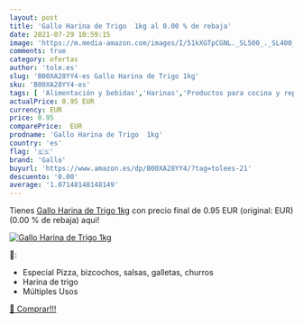 ```yaml
---
layout: post
title: 'Gallo Harina de Trigo  1kg al 0.00 % de rebaja'
date: 2021-07-29 10:59:15
image: 'https://m.media-amazon.com/images/I/51kXGTpCGNL._SL500_._SL400_.jpg'
comments: true
category: ofertas
author: 'tole.es'
slug: 'B00XA28YY4-es Gallo Harina de Trigo 1kg'
sku: 'B00XA28YY4-es'
tags: [ 'Alimentación y bebidas','Harinas','Productos para cocina y repostería','gallo','harina','trigo', ]
actualPrice: 0.95 EUR
currency: EUR
price: 0.95
comparePrice:  EUR
prodname: 'Gallo Harina de Trigo  1kg'
country: 'es'
flag: '🇪🇸'
brand: 'Gallo'
buyurl: 'https://www.amazon.es/dp/B00XA28YY4/?tag=tolees-21'
descuento: '0.00'
average: '1.07148148148149'
---
```


Tienes [Gallo Harina de Trigo  1kg](https://www.amazon.es/dp/B00XA28YY4/?tag=tolees-21) con precio final de  0.95 EUR (original:  EUR) (0.00 %  de rebaja) aqui!

[![Gallo Harina de Trigo  1kg](https://m.media-amazon.com/images/I/51kXGTpCGNL._SL500_._SL400_.jpg)](https://www.amazon.es/dp/B00XA28YY4/?tag=tolees-21)

🔎:

- Especial Pizza, bizcochos, salsas, galletas, churros
- Harina de trigo
- Múltiples Usos

[🛒 Comprar!!!](https://www.amazon.es/dp/B00XA28YY4/?tag=tolees-21)
